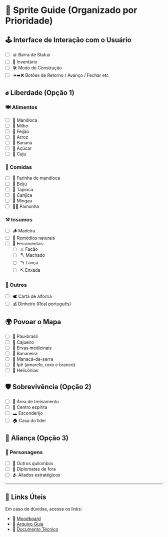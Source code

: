 # 🎨 Sprite Guide (Organizado por Prioridade)

## 🕹️ Interface de Interação com o Usuário

- [ ] 📊 Barra de Status
- [ ] 🎒 Inventário
- [ ] 🛠️ Modo de Construção
- [ ] ⏪➡️❌ Botões de Retorno / Avanço / Fechar etc 

## ✊ Liberdade (Opção 1)

### 🍽️ Alimentos
- [ ] 🌱 Mandioca  
- [ ] 🌽 Milho  
- [ ] 🫘 Feijão  
- [ ] 🍚 Arroz  
- [ ] 🍌 Banana  
- [ ] 🍬 Açúcar  
- [ ] 🌰 Caju  

### 🥘 Comidas
- [ ] 🌾 Farinha de mandioca  
- [ ] 🥯 Beiju  
- [ ] 🥞 Tapioca  
- [ ] 🥣 Canjica  
- [ ] 🍵 Mingau  
- [ ] 🌽🍃 Pamonha  

### ⚒️ Insumos
- [ ] 🪵 Madeira  
- [ ] 🌿 Remédios naturais  
- [ ] 🔧 Ferramentas:  
  - [ ] ⚔️ Facão  
  - [ ] 🪓 Machado  
  - [ ] 🪃 Lança  
  - [ ] ⛏️ Enxada  

### 📜 Outros
- [ ] 🕊️ Carta de alforria  
- [ ] 💰 Dinheiro (Real português)  

## 🌍 Povoar o Mapa

- [ ] 🌳 Pau-brasil  
- [ ] 🌰 Cajueiro  
- [ ] 🌿 Ervas medicinais  
- [ ] 🍌 Bananeira  
- [ ] 🌸 Manacá-da-serra  
- [ ] 🌼 Ipê (amarelo, roxo e branco)  
- [ ] 🌺 Helicônias  

## 🛡️ Sobrevivência (Opção 2)

- [ ] 🥋 Área de treinamento  
- [ ] 🔮 Centro espírita  
- [ ] 🕳️ Esconderijo  
- [ ] 🏠 Casa do líder  

## 🤝 Aliança (Opção 3)

### 👥 Personagens
- [ ] 🏹 Outros quilombos  
- [ ] 📜 Diplomatas de fora  
- [ ] 🫂 Aliados estratégicos

---

## 🔗 Links Úteis

Em caso de dúvidas, acesse os links:  
- 🎨 [Moodboard](https://www.canva.com/design/DAGxNFVMCFY/xMPQLv6rUuxT1It1IiCSfA/edit)  
- 📁 [Arquivo Guia](https://docs.google.com/document/d/1sqBHh_BnNqD2KL3-vCc8LlmZe_3Bl6UUZN49rwOIPu0/edit?usp=sharing)  
- 📄 [Documento Técnico](https://docs.google.com/document/d/1jE7XAvp_YyGm7Rp-woKiIcoj7oXGjBet1ElpMDA56v4/edit?usp=sharing)  
